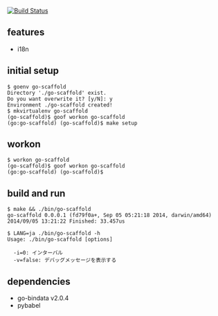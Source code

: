 [![Build Status](https://travis-ci.org/MiCHiLU/go-scaffold.svg?branch=master)](https://travis-ci.org/MiCHiLU/go-scaffold)

features
--------

* i18n

initial setup
-------------

    $ goenv go-scaffold
    Directory './go-scaffold' exist.
    Do you want overwrite it? [y/N]: y
    Environment ./go-scaffold created!
    $ mkvirtualenv go-scaffold
    (go-scaffold)$ goof workon go-scaffold
    (go:go-scaffold) (go-scaffold)$ make setup

workon
------

    $ workon go-scaffold
    (go-scaffold)$ goof workon go-scaffold
    (go:go-scaffold) (go-scaffold)$

build and run
-------------

    $ make && ./bin/go-scaffold
    go-scaffold 0.0.0.1 (fd79f0a+, Sep 05 05:21:18 2014, darwin/amd64)
    2014/09/05 13:21:22 Finished: 33.457us

    $ LANG=ja ./bin/go-scaffold -h
    Usage: ./bin/go-scaffold [options]

      -i=0: インターバル
      -v=false: デバッグメッセージを表示する

dependencies
------------

* go-bindata v2.0.4
* pybabel
